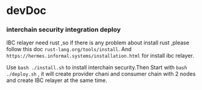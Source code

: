 # devDoc
### interchain security integration deploy  
IBC relayer need rust ,so if there is any problem about install rust ,please follow this doc `rust-lang.org/tools/install`.
And `https://hermes.informal.systems/installation.html` for install ibc relayer.

Use `bash ./install.sh` to install interchain security.Then Start with `bash ./deploy.sh` , it will create provider chani and consumer chain with 2 nodes and create IBC relayer at the same time.

